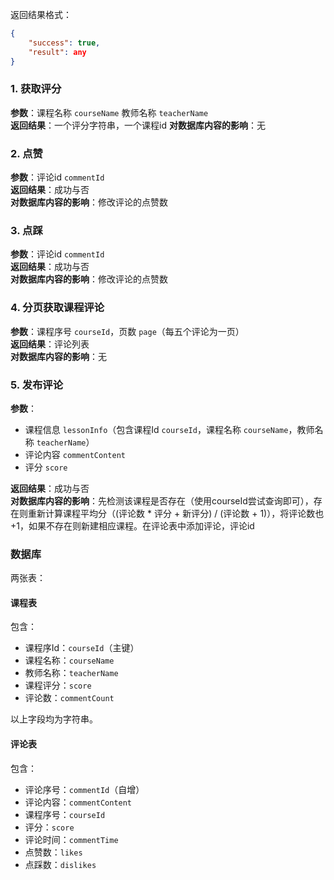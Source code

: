 返回结果格式：
```json
{
    "success": true,
    "result": any
}
```

### 1. 获取评分
**参数**：课程名称 `courseName` 教师名称 `teacherName`  
**返回结果**：一个评分字符串，一个课程id
**对数据库内容的影响**：无

### 2. 点赞
**参数**：评论id `commentId`  
**返回结果**：成功与否  
**对数据库内容的影响**：修改评论的点赞数

### 3. 点踩
**参数**：评论id `commentId`  
**返回结果**：成功与否  
**对数据库内容的影响**：修改评论的点赞数

### 4. 分页获取课程评论
**参数**：课程序号 `courseId`，页数 `page`（每五个评论为一页）  
**返回结果**：评论列表  
**对数据库内容的影响**：无

### 5. 发布评论
**参数**：
- 课程信息 `lessonInfo`（包含课程Id `courseId`，课程名称 `courseName`，教师名称 `teacherName`）
- 评论内容 `commentContent`
- 评分 `score`

**返回结果**：成功与否  
**对数据库内容的影响**：先检测该课程是否存在（使用courseId尝试查询即可），存在则重新计算课程平均分（(评论数 * 评分 + 新评分) / (评论数 + 1)），将评论数也 +1，如果不存在则新建相应课程。在评论表中添加评论，评论id

### 数据库
两张表：

#### 课程表
包含：
- 课程序Id：`courseId`（主键）
- 课程名称：`courseName`
- 教师名称：`teacherName`
- 课程评分：`score`
- 评论数：`commentCount`

以上字段均为字符串。

#### 评论表
包含：
- 评论序号：`commentId`（自增）
- 评论内容：`commentContent`
- 课程序号：`courseId`
- 评分：`score`
- 评论时间：`commentTime`
- 点赞数：`likes`
- 点踩数：`dislikes`
